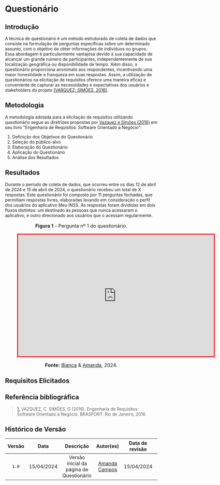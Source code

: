 # Questionário

## Introdução 

A técnica de questionário é um método estruturado de coleta de dados que consiste na formulação de perguntas específicas sobre um determinado assunto, com o objetivo de obter informações de indivíduos ou grupos. Essa abordagem é particularmente vantajosa devido à sua capacidade de alcançar um grande número de participantes, independentemente de sua localização geográfica ou disponibilidade de tempo. Além disso, o questionário proporciona anonimato aos respondentes, incentivando uma maior honestidade e franqueza em suas respostas. Assim, a utilização de questionários na elicitação de requisitos oferece uma maneira eficaz e conveniente de capturar as necessidades e expectativas dos usuários e stakeholders do projeto [(VARQUEZ; SIMÕES, 2016)](#anchor_1).

## Metodologia

A metodologia adotada para a elicitação de requisitos utilizando questionário segue as diretrizes propostas por [Vazquez e Simões (2016)](#anchor_1) em seu livro "Engenharia de Requisitos: Software Orientado a Negócio":

 1. Definição dos Objetivos do Questionário
 2. Seleção do público-alvo
 4. Elaboração do Questionário
 5. Aplicação do Questionário
 6. Análise dos Resultados


## Resultados
Durante o período de coleta de dados, que ocorreu entre os dias 12 de abril de 2024 e 15 de abril de 2024, o questionário recebeu um total de X respostas. Este questionário foi composto por 11 perguntas fechadas, que permitiam respostas livres, elaboradas levando em consideração o perfil dos usuários do aplicativo Meu INSS. As respostas foram divididas em dois fluxos distintos: um destinado às pessoas que nunca acessaram o aplicativo, e outro direcionado aos usuários que o acessam regularmente.

<figure markdown>
<font size="3"><p style="text-align: center"><b>Figura 1</b> - Pergunta nº 1 do questionário.</p></font>
<iframe style="border:3px solid red" width="648" height="401" seamless frameborder="0" scrolling="no" src="https://docs.google.com/spreadsheets/d/e/2PACX-1vSWjU6oWsTszY94CWyYfyxZ3XPMkaLRVT8LIrnEJVLmzCiTsi9kn6Z066tHTznuEVlyP9NciAV1vRDy/pubchart?oid=265083382&format=interactive"></iframe>
<figcaption><font size="3"><p style="text-align: center"><b>Fonte:</b> <a href="https://github.com/BiancaPatrocinio7">Bianca</a> & <a href="https://github.com/acamposs">Amanda</a>, 2024.</p></font></figcaption>
</figure>


## Requisitos Elicitados


## Referência bibliográfica
> <a id="QT1" href="#anchor_1">1.</a> VAZQUEZ, C. SIMÕES, G (2016). Engenharia de Requisitos: Software Orientado a Negócio. BRASPORT. Rio de Janeiro, 2016. 

## Histórico de Versão
| Versão | Data | Descrição | Autor(es) | Data de revisão | Revisor(es) |
| :-: | :-: | :-: | :-: | :-: | :-: |
| `1.0` | 15/04/2024  | Versão inicial da página de Questionário| [Amanda Campos](https://github.com/acamposs) | 15/04/2024 | [Bianca Castro](https://github.com/BiancaPatrocinio7) |